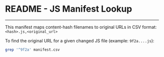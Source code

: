 # README - JS Manifest Lookup
------------------------------------
This manifest maps content-hash filenames to original URLs in CSV format:
`<hash>.js,<original_url>`

To find the original URL for a given changed JS file (example: `9f2a....js`):
```bash
grep '^9f2a' manifest.csv
